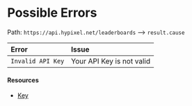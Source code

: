 # Possible Errors
Path: `https://api.hypixel.net/leaderboards` --> `result.cause`


|Error|Issue|
|:-|:-|
|`Invalid API Key`|Your API Key is not valid|

#### Resources
- [Key](https://github.com/HypixelCommunity/Hypixel-Api-Documentation/tree/main/API%20Usage/GetAKey.md)